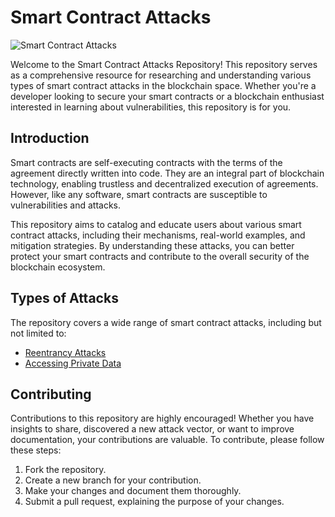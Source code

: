 # Smart Contract Attacks 

![Smart Contract Attacks](https://img.shields.io/badge/Smart%20Contract%20Attacks-Research-red.svg)

Welcome to the Smart Contract Attacks Repository! This repository serves as a comprehensive resource for researching and understanding various types of smart contract attacks in the blockchain space. Whether you're a developer looking to secure your smart contracts or a blockchain enthusiast interested in learning about vulnerabilities, this repository is for you.



## Introduction

Smart contracts are self-executing contracts with the terms of the agreement directly written into code. They are an integral part of blockchain technology, enabling trustless and decentralized execution of agreements. However, like any software, smart contracts are susceptible to vulnerabilities and attacks.

This repository aims to catalog and educate users about various smart contract attacks, including their mechanisms, real-world examples, and mitigation strategies. By understanding these attacks, you can better protect your smart contracts and contribute to the overall security of the blockchain ecosystem.



## Types of Attacks

The repository covers a wide range of smart contract attacks, including but not limited to:

- [Reentrancy Attacks](https://github.com/kasrazarei39/Smart-Contracts-Attacks/tree/main/Reentrancy)
- [Accessing Private Data](https://github.com/kasrazarei39/Smart-Contracts-Attacks/tree/main/Accessing%20Private%20Data)

## Contributing

Contributions to this repository are highly encouraged! Whether you have insights to share, discovered a new attack vector, or want to improve documentation, your contributions are valuable. To contribute, please follow these steps:

1. Fork the repository.
2. Create a new branch for your contribution.
3. Make your changes and document them thoroughly.
4. Submit a pull request, explaining the purpose of your changes.